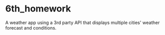 # 6th_homework
A weather app using a 3rd party API that displays multiple cities' weather forecast and conditions.
